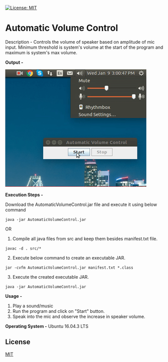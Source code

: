 [![License: MIT](https://img.shields.io/badge/license-MIT-brightgreen.svg)](https://github.com/sugandhitushar/automatic-volume-control/blob/master/LICENSE)

# Automatic Volume Control

Description - Controls the volume of speaker based on amplitude of mic input. Minimum threshold is system's volume at the start of the program and maximum is system's max volume. 

**Output -**

![](automatic-volume-control.gif)

**Execution Steps -** 

Download the AutomaticVolumeControl.jar file and execute it using below command
```
java -jar AutomaticVolumeControl.jar
```

OR 


1. Compile all java files from src and keep them besides manifest.txt file.
```
javac -d . src/*
```

2. Execute below command to create an executable JAR.
```
jar -cvfm AutomaticVolumeControl.jar manifest.txt *.class
```

3. Execute the created executable JAR.
```
java -jar AutomaticVolumeControl.jar
```

**Usage -**
1. Play a sound/music
2. Run the program and click on "Start" button.
3. Speak into the mic and observe the increase in speaker volume.

**Operating System -** Ubuntu 16.04.3 LTS

## License

[MIT](LICENSE)
